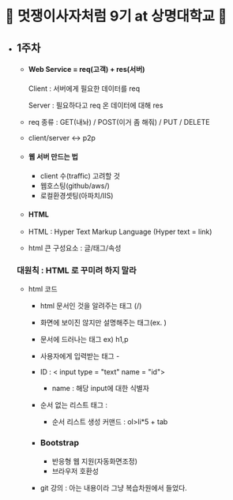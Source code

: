 # 🦁 멋쟁이사자처럼 9기 at 상명대학교 🦁


- ## 1주차
  - #### Web Service =  req(고객)  + res(서버) 
     Client : 서버에게 필요한 데이터를 req 
     
     Server : 필요하다고 req 온 데이터에 대해 res 
  - req 종류 : GET(내놔) /  POST(이거 좀 해줘) / PUT / DELETE 
  -  client/server <-> p2p 
  
  - #### 웹 서버 만드는 법 
    - client 수(traffic) 고려할 것
    - 웹호스팅(github/aws/)
    - 로컬환경셋팅(아파치/IIS)
    
  - #### HTML  
  - HTML : Hyper Text Markup Language (Hyper text = link)
  - html 큰 구성요소 : 글/태그/속성 
  ### 대원칙 : HTML 로 꾸미려 하지 말라 
  
  - html 코드 
    - html 문서인 것을 알려주는 태그 (<html>/<!DOCTYPE html>)
    
    - 화면에 보이진 않지만 설명해주는 태그(ex. <head>)
    - 문서에 드러나는 태그 ex) <body>h1,p
    
    - 사용자에게 입력받는 태그 - <form></form>
    -  ID : < input type = "text" name =  "id">
        - name : 해당 input에 대한 식별자 
    - 순서 없는 리스트 태그 : <ul>     
    - 순서 리스트 생성 커맨드  : ol>li*5 + tab
    
  - ### Bootstrap
    - 반응형 웹 지원(자동화면조정)
    - 브라우저 호환성 
  
  - git 강의 
   : 아는 내용이라 그냥 복습차원에서 들었다.